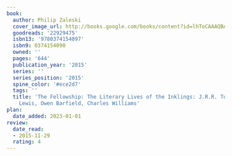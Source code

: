 ```yaml
---
book:
  author: Philip Zaleski
  cover_image_url: http://books.google.com/books/content?id=lhToCAAAQBAJ&printsec=frontcover&img=1&zoom=1&edge=curl&source=gbs_api
  goodreads: '22929475'
  isbn13: '9780374154097'
  isbn9: 0374154090
  owned: ''
  pages: '644'
  publication_year: '2015'
  series: ''
  series_position: '2015'
  spine_color: '#ece2d7'
  tags: ''
  title: 'The Fellowship: The Literary Lives of the Inklings: J.R.R. Tolkien, C. S.
    Lewis, Owen Barfield, Charles Williams'
plan:
  date_added: 2023-01-01
review:
  date_read:
  - 2015-11-29
  rating: 4
---
```

